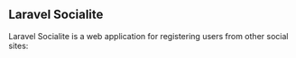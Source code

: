 ## Laravel Socialite

Laravel Socialite is a web application for registering users from other social sites:
